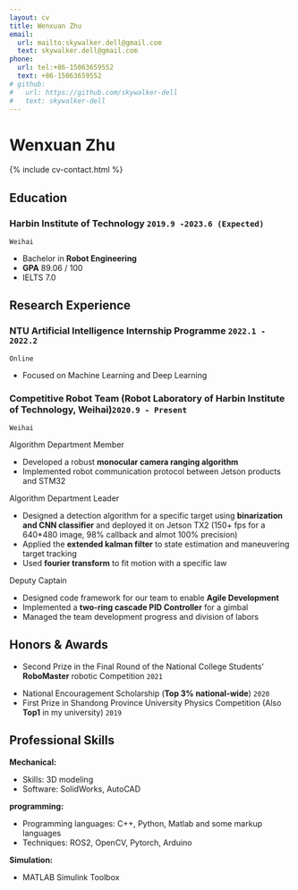 ```yaml
---
layout: cv
title: Wenxuan Zhu
email:
  url: mailto:skywalker.dell@gmail.com
  text: skywalker.dell@gmail.com
phone:
  url: tel:+86-15063659552
  text: +86-15063659552
# github:
#   url: https://github.com/skywalker-dell
#   text: skywalker-dell
---
```


# Wenxuan Zhu

<!--
include contact information from the front matter
Supported arguments:
    - homepage: url, text
        - phone
        - email
            -->

{% include cv-contact.html %}

## Education

<!-- ### **Harbin Institute of Technology, Weihai (HIT)** `2019.9 -2023.6(Expected)` -->
### **Harbin Institute of Technology** `2019.9 -2023.6 (Expected)`
<!-- ### **Harbin Institute of Technology (C9 League)** `2019.9 -2023.6 (Expected)` -->



```
Weihai
```

- Bachelor in **Robot Engineering**
- **GPA**   89.06 / 100
- IELTS 7.0


## Research Experience
### **NTU Artificial Intelligence Internship Programme** `2022.1 - 2022.2`
```
Online
```
- Focused on Machine Learning and Deep Learning

### **Competitive Robot Team** (Robot Laboratory of Harbin Institute of Technology, Weihai)`2020.9 - Present`
```
Weihai
```


Algorithm Department Member<br> 

- Developed a robust **monocular camera ranging algorithm**
- Implemented robot communication protocol between Jetson products and STM32

Algorithm Department Leader<br>

- Designed a detection algorithm for a specific target using **binarization and CNN classifier** and deployed it on Jetson TX2 (150+ fps for a 640*480 image, 98% callback and almot 100% precision)
- Applied the **extended kalman filter** to state estimation and maneuvering target tracking
- Used **fourier transform** to fit motion with a specific law

Deputy Captain<br>

- Designed code framework for our team to enable **Agile Development**
- Implemented a **two-ring cascade PID Controller** for a gimbal
- Managed the team development progress and division of labors
<!-- - Opened training courses for college freshmen -->





## Honors & Awards

<!-- - Second Prize in the Final Round of the National College Students’ RoboMaster robotic Competition `2021`<br>(**The largest and most influential robot competition in China**)  -->
- Second Prize in the Final Round of the National College Students' **RoboMaster** robotic Competition `2021`<br> 

<!-- - First Prize in the Northern Contest Zone of the National College Students’ RoboMaster robotic Competition `2021` <br> -->
- National Encouragement Scholarship (**Top 3% national-wide**) `2020` <br>
- First Prize in Shandong Province University Physics Competition (Also **Top1** in my university) `2019` <br>




## Professional Skills

**Mechanical:**
- Skills: 3D modeling
- Software: SolidWorks, AutoCAD

**programming:**
- Programming languages: C++, Python, Matlab and some markup languages
- Techniques: ROS2, OpenCV, Pytorch, Arduino
<!-- - Digital Image Processing with OpenCV -->
<!-- - Machine Learning and Deep Learning (Pytorch) -->
  <!-- - Linux Development -->
  <!-- - ROS2 Development and Embedded System Development -->
<!-- - ROS2 Development -->


**Simulation:**
- MATLAB Simulink Toolbox
  <!-- - Gazebo -->
  <!-- - Coppeliasim -->


<!-- ### Footer

Last updated: May 2013 -->
